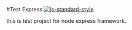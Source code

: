 #Test Express [![js-standard-style](https://img.shields.io/badge/code%20style-standard-brightgreen.svg)](http://standardjs.com)

this is test project for node express framework.